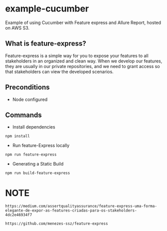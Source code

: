 # example-cucumber

Example of using Cucumber with Feature express and Allure Report, hosted on AWS S3.

## What is feature-express?

Feature-express is a simple way for you to expose your features to all stakeholders in an organized and clean way.
When we develop our features, they are usually in our private repositories, and we need to grant access so that stakeholders can view the developed scenarios.

## Preconditions

- Node configured

## Commands

- Install dependencies

```
npm install
```

- Run feature-Express locally

```
npm run feature-express
```

- Generating a Static Build

```
npm run build-feature-express
```

# NOTE

```
https://medium.com/assertqualityassurance/feature-express-uma-forma-elegante-de-expor-as-features-criadas-para-os-stakeholders-4dc2e46934f7
```

```
https://github.com/menezes-ssz/feature-express
```

